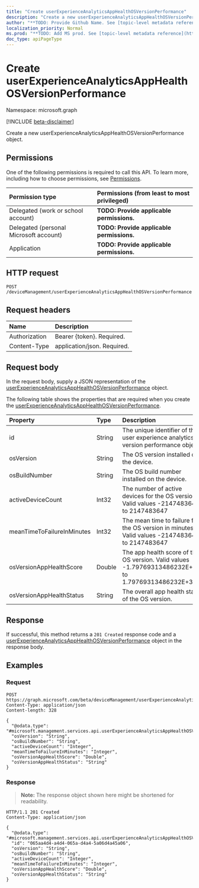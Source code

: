 ```yaml
---
title: "Create userExperienceAnalyticsAppHealthOSVersionPerformance"
description: "Create a new userExperienceAnalyticsAppHealthOSVersionPerformance object."
author: "**TODO: Provide Github Name. See [topic-level metadata reference](https://msgo.azurewebsites.net/add/document/guidelines/metadata.html#topic-level-metadata)**"
localization_priority: Normal
ms.prod: "**TODO: Add MS prod. See [topic-level metadata reference](https://msgo.azurewebsites.net/add/document/guidelines/metadata.html#topic-level-metadata)**"
doc_type: apiPageType
---
```


# Create userExperienceAnalyticsAppHealthOSVersionPerformance
Namespace: microsoft.graph

[!INCLUDE [beta-disclaimer](../../includes/beta-disclaimer.md)]

Create a new userExperienceAnalyticsAppHealthOSVersionPerformance object.

## Permissions
One of the following permissions is required to call this API. To learn more, including how to choose permissions, see [Permissions](/graph/permissions-reference).

|Permission type|Permissions (from least to most privileged)|
|:---|:---|
|Delegated (work or school account)|**TODO: Provide applicable permissions.**|
|Delegated (personal Microsoft account)|**TODO: Provide applicable permissions.**|
|Application|**TODO: Provide applicable permissions.**|

## HTTP request

<!-- {
  "blockType": "ignored"
}
-->
``` http
POST /deviceManagement/userExperienceAnalyticsAppHealthOSVersionPerformance
```

## Request headers
|Name|Description|
|:---|:---|
|Authorization|Bearer {token}. Required.|
|Content-Type|application/json. Required.|

## Request body
In the request body, supply a JSON representation of the [userExperienceAnalyticsAppHealthOSVersionPerformance](../resources/userexperienceanalyticsapphealthosversionperformance.md) object.

The following table shows the properties that are required when you create the [userExperienceAnalyticsAppHealthOSVersionPerformance](../resources/userexperienceanalyticsapphealthosversionperformance.md).

|Property|Type|Description|
|:---|:---|:---|
|id|String|The unique identifier of the user experience analytics OS version performance object.|
|osVersion|String|The OS version installed on the device.|
|osBuildNumber|String|The OS build number installed on the device.|
|activeDeviceCount|Int32|The number of active devices for the OS version. Valid values -2147483648 to 2147483647|
|meanTimeToFailureInMinutes|Int32|The mean time to failure for the OS version in minutes. Valid values -2147483648 to 2147483647|
|osVersionAppHealthScore|Double|The app health score of the OS version. Valid values -1.79769313486232E+308 to 1.79769313486232E+308|
|osVersionAppHealthStatus|String|The overall app health status of the OS version.|



## Response

If successful, this method returns a `201 Created` response code and a [userExperienceAnalyticsAppHealthOSVersionPerformance](../resources/userexperienceanalyticsapphealthosversionperformance.md) object in the response body.

## Examples

### Request
<!-- {
  "blockType": "request",
  "name": "create_userexperienceanalyticsapphealthosversionperformance_from_"
}
-->
``` http
POST https://graph.microsoft.com/beta/deviceManagement/userExperienceAnalyticsAppHealthOSVersionPerformance
Content-Type: application/json
Content-length: 328

{
  "@odata.type": "#microsoft.management.services.api.userExperienceAnalyticsAppHealthOSVersionPerformance",
  "osVersion": "String",
  "osBuildNumber": "String",
  "activeDeviceCount": "Integer",
  "meanTimeToFailureInMinutes": "Integer",
  "osVersionAppHealthScore": "Double",
  "osVersionAppHealthStatus": "String"
}
```


### Response
>**Note:** The response object shown here might be shortened for readability.
<!-- {
  "blockType": "response",
  "truncated": true,
  "@odata.type": "microsoft.management.services.api.userExperienceAnalyticsAppHealthOSVersionPerformance"
}
-->
``` http
HTTP/1.1 201 Created
Content-Type: application/json

{
  "@odata.type": "#microsoft.management.services.api.userExperienceAnalyticsAppHealthOSVersionPerformance",
  "id": "065aa4d4-a4d4-065a-d4a4-5a06d4a45a06",
  "osVersion": "String",
  "osBuildNumber": "String",
  "activeDeviceCount": "Integer",
  "meanTimeToFailureInMinutes": "Integer",
  "osVersionAppHealthScore": "Double",
  "osVersionAppHealthStatus": "String"
}
```

